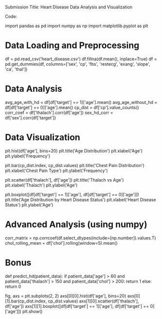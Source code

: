 Submission Title: Heart Disease Data Analysis and Visualization

Code:

import pandas as pd
import numpy as np
import matplotlib.pyplot as plt

# Data Loading and Preprocessing
df = pd.read_csv('heart_disease.csv')
df.fillna(df.mean(), inplace=True)
df = pd.get_dummies(df, columns=['sex', 'cp', 'fbs', 'restecg', 'exang', 'slope', 'ca', 'thal'])

# Data Analysis
avg_age_with_hd = df[df['target'] == 1]['age'].mean()
avg_age_without_hd = df[df['target'] == 0]['age'].mean()
cp_dist = df['cp'].value_counts()
corr_coef = df['thalach'].corr(df['age'])
sex_hd_corr = df['sex'].corr(df['target'])

# Data Visualization
plt.hist(df['age'], bins=20)
plt.title('Age Distribution')
plt.xlabel('Age')
plt.ylabel('Frequency')

plt.bar(cp_dist.index, cp_dist.values)
plt.title('Chest Pain Distribution')
plt.xlabel('Chest Pain Type')
plt.ylabel('Frequency')

plt.scatter(df['thalach'], df['age'])
plt.title('Thalach vs Age')
plt.xlabel('Thalach')
plt.ylabel('Age')

plt.boxplot([df[df['target'] == 1]['age'], df[df['target'] == 0]['age']])
plt.title('Age Distribution by Heart Disease Status')
plt.xlabel('Heart Disease Status')
plt.ylabel('Age')

# Advanced Analysis (using numpy)
corr_matrix = np.corrcoef(df.select_dtypes(include=[np.number]).values.T)
chol_rolling_mean = df['chol'].rolling(window=5).mean()

# Bonus
def predict_hd(patient_data):
    if patient_data['age'] > 60 and patient_data['thalach'] > 150 and patient_data['chol'] > 200:
        return 1
    else:
        return 0

fig, axs = plt.subplots(2, 2)
axs[0][0].hist(df['age'], bins=20)
axs[0][1].bar(cp_dist.index, cp_dist.values)
axs[1][0].scatter(df['thalach'], df['age'])
axs[1][1].boxplot([df[df['target'] == 1]['age'], df[df['target'] == 0]['age']])
plt.show()
